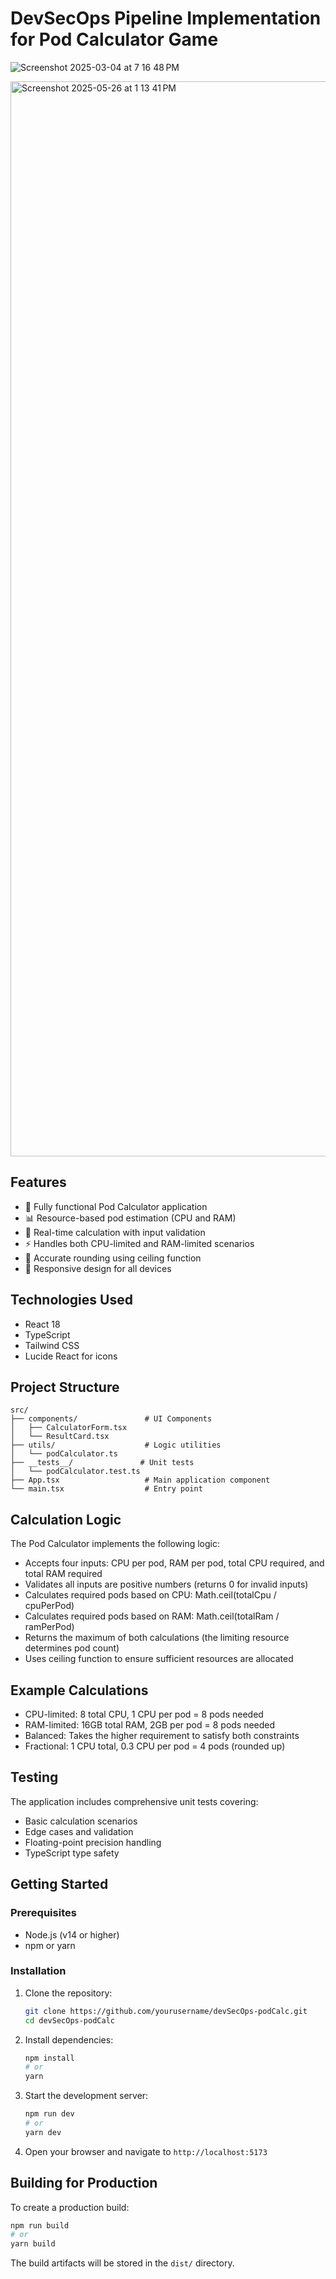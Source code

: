 # DevSecOps Pipeline Implementation for Pod Calculator Game

![Screenshot 2025-03-04 at 7 16 48 PM](https://github.com/user-attachments/assets/7ed79f9c-9144-4870-accd-500085a15592)

<img width="1720" alt="Screenshot 2025-05-26 at 1 13 41 PM" src="https://github.com/user-attachments/assets/2ae064ad-4c86-4d73-9221-222faaec41bd" />

## Features

- 🧮 Fully functional Pod Calculator application
- 📊 Resource-based pod estimation (CPU and RAM)
- 🔢 Real-time calculation with input validation
- ⚡ Handles both CPU-limited and RAM-limited scenarios
- 🎯 Accurate rounding using ceiling function
- 📱 Responsive design for all devices

## Technologies Used

- React 18
- TypeScript
- Tailwind CSS
- Lucide React for icons

## Project Structure

```
src/
├── components/               # UI Components
│   ├── CalculatorForm.tsx       
│   └── ResultCard.tsx   
├── utils/                    # Logic utilities
│   └── podCalculator.ts    
├── __tests__/               # Unit tests
│   └── podCalculator.test.ts
├── App.tsx                   # Main application component
└── main.tsx                  # Entry point
```

## Calculation Logic

The Pod Calculator implements the following logic:

- Accepts four inputs: CPU per pod, RAM per pod, total CPU required, and total RAM required
- Validates all inputs are positive numbers (returns 0 for invalid inputs)
- Calculates required pods based on CPU: Math.ceil(totalCpu / cpuPerPod)
- Calculates required pods based on RAM: Math.ceil(totalRam / ramPerPod)
- Returns the maximum of both calculations (the limiting resource determines pod count)
- Uses ceiling function to ensure sufficient resources are allocated

## Example Calculations

- CPU-limited: 8 total CPU, 1 CPU per pod = 8 pods needed
- RAM-limited: 16GB total RAM, 2GB per pod = 8 pods needed
- Balanced: Takes the higher requirement to satisfy both constraints
- Fractional: 1 CPU total, 0.3 CPU per pod = 4 pods (rounded up)

## Testing

The application includes comprehensive unit tests covering:

- Basic calculation scenarios
- Edge cases and validation
- Floating-point precision handling
- TypeScript type safety

## Getting Started

### Prerequisites

- Node.js (v14 or higher)
- npm or yarn

### Installation

1. Clone the repository:
   ```bash
   git clone https://github.com/yourusername/devSecOps-podCalc.git
   cd devSecOps-podCalc
   ```

2. Install dependencies:
   ```bash
   npm install
   # or
   yarn
   ```

3. Start the development server:
   ```bash
   npm run dev
   # or
   yarn dev
   ```

4. Open your browser and navigate to `http://localhost:5173`

## Building for Production

To create a production build:

```bash
npm run build
# or
yarn build
```

The build artifacts will be stored in the `dist/` directory.


